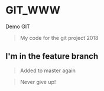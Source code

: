 # GIT_WWW
Demo GIT

> My code for the git project 2018

## I'm in the feature branch

> Added to master again


> Never give up!
